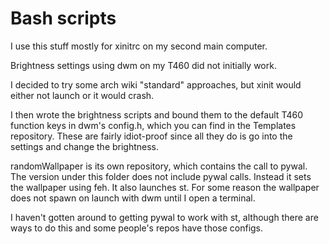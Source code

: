 # Bash scripts

I use this stuff mostly for xinitrc on my second main computer. 

Brightness settings using dwm on my T460 did not initially work. 

I decided to try some arch wiki "standard" approaches, but xinit would either not launch or it would crash.

I then wrote the brightness scripts and bound them to the default T460 function keys in dwm's config.h, which you can find in the Templates repository. These are fairly idiot-proof since all they do is go into the settings and change the brightness.

randomWallpaper is its own repository, which contains the call to pywal. The version under this folder does not include pywal calls. Instead it sets the wallpaper using feh. It also launches st. For some reason the wallpaper does not spawn on launch with dwm until I open a terminal.

I haven't gotten around to getting pywal to work with st, although there are ways to do this and some people's repos have those configs.


